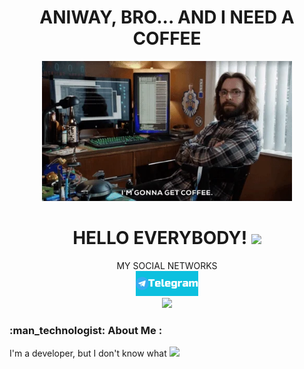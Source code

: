 <h1 color="yellow" font-size="bold" align="center"> ANIWAY, BRO... AND I NEED A COFFEE </h1>
<div id="header" align="center">
  <img src="https://github.com/KostusLi/temp/blob/main/https___dev-to-uploads.s3.amazonaws.com_uploads_articles_i3ce440dsa1yc407ns0j.gif" width="400"/>
</div>
<div id="link" align="center">
  <h1>HELLO EVERYBODY!
  <img src="https://media.tenor.com/i8vhkDUi1wsAAAAi/wave-joe.gif" width="90px">
  </h1>
</div>
<div align="center">
  MY SOCIAL NETWORKS
</div>
<div id="link" align="center">
  <a href="https://t.me/KostusLi">
  <img src="https://github.com/KostusLi/temp/blob/main/Telegram.png">
  </a>
</div>
<div id="link" align="center">
  <img src="https://komarev.com/ghpvc/?username=KostusLi">
</div>
<h3>:man_technologist: About Me :</h3>
<p>I'm a developer, but I don't know what <img src="https://media.tenor.com/VACzE21_DrMAAAAi/%D1%83%D0%B3%D0%B0%D1%80.gif" width="60px"></p>
<!--
**KostusLi/KostusLi** is a ✨ _special_ ✨ repository because its `README.md` (this file) appears on your GitHub profile.

Here are some ideas to get you started:

- 🔭 I’m currently working on ...
- 🌱 I’m currently learning ...
- 👯 I’m looking to collaborate on ...
- 🤔 I’m looking for help with ...
- 💬 Ask me about ...
- 📫 How to reach me: ...
- 😄 Pronouns: ...
- ⚡ Fun fact: ...
-->
